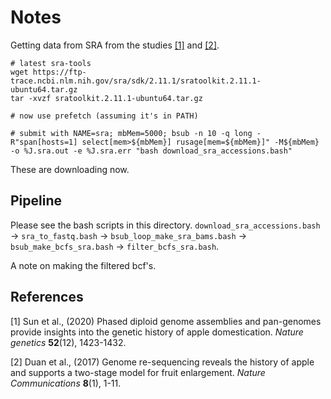 # Notes

Getting data from SRA from the studies [[1]](#1) and [[2]](#2).

```
# latest sra-tools
wget https://ftp-trace.ncbi.nlm.nih.gov/sra/sdk/2.11.1/sratoolkit.2.11.1-ubuntu64.tar.gz
tar -xvzf sratoolkit.2.11.1-ubuntu64.tar.gz

# now use prefetch (assuming it's in PATH)

# submit with NAME=sra; mbMem=5000; bsub -n 10 -q long -R"span[hosts=1] select[mem>${mbMem}] rusage[mem=${mbMem}]" -M${mbMem} -o %J.sra.out -e %J.sra.err "bash download_sra_accessions.bash"
```

These are downloading now.

## Pipeline

Please see the bash scripts in this directory. `download_sra_accessions.bash` -> `sra_to_fastq.bash` -> `bsub_loop_make_sra_bams.bash` -> `bsub_make_bcfs_sra.bash` -> `filter_bcfs_sra.bash`.

A note on making the filtered bcf's.



## References

<a id="1">[1]</a> Sun et al., (2020) Phased diploid genome assemblies and pan-genomes provide insights into the genetic history of apple domestication. *Nature genetics* <b>52</b>(12), 1423-1432.

<a id="2">[2]</a> Duan et al., (2017) Genome re-sequencing reveals the history of apple and supports a two-stage model for fruit enlargement. *Nature Communications* <b>8</b>(1), 1-11.
